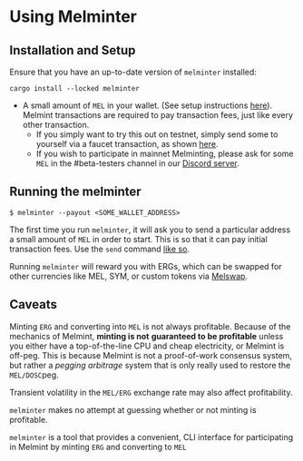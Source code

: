 # Using Melminter

## Installation and Setup

Ensure that you have an up-to-date version of `melminter` installed:

```shell-session
cargo install --locked melminter
```

* A small amount of `MEL` in your wallet. (See setup instructions [here](../../../using-wallets/getting-started.md)). Melmint transactions are required to pay transaction fees, just like every other transaction.
  * If you simply want to try this out on testnet, simply send some to yourself via a faucet transaction, as shown [here](../../../using-wallets/getting-started.md#fund-wallet).
  * If you wish to participate in mainnet Melminting, please ask for some `MEL` in the #beta-testers channel in our [Discord server](https://discord.gg/UXhxujHH).

## Running the melminter

```shell-session
$ melminter --payout <SOME_WALLET_ADDRESS>
```

The first time you run `melminter`, it will ask you to send a particular address a small amount of `MEL` in order to start. This is so that it can pay initial transaction fees. Use the `send` command [like so](../../../using-wallets/getting-started.md#send-funds).&#x20;

Running `melminter` will reward you with ERGs, which can be swapped for other currencies like MEL, SYM, or custom tokens via [Melswap](../../../using-wallets/melswap-guide.md).



## Caveats

Minting `ERG` and converting into `MEL` is not always profitable. Because of the mechanics of Melmint, **minting is not** **guaranteed to be profitable** unless you either have a top-of-the-line CPU and cheap electricity, or Melmint is off-peg. This is because Melmint is not a proof-of-work consensus system, but rather a _pegging arbitrage_ system that is only really used to restore the `MEL/DOSC`peg.

Transient volatility in the `MEL/ERG` exchange rate may also affect profitability.

`melminter` makes no attempt at guessing whether or not minting is profitable.

`melminter` is a tool that provides a convenient, CLI interface for participating in Melmint by minting `ERG` and converting to `MEL`
